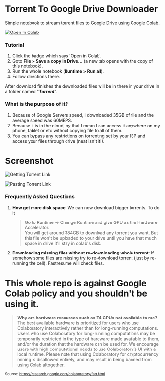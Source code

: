 # Torrent To Google Drive Downloader
Simple notebook to stream torrent files to Google Drive using Google Colab.

<a href="https://colab.research.google.com/github/spireon-ex10/Torrent-To-Google-Drive-Downloader/blob/master/Torrent_To_Google_Drive_Downloader_v2.ipynb" target="_parent"><img src="https://colab.research.google.com/assets/colab-badge.svg" alt="Open In Colab"/></a>

### Tutorial
1. Click the badge which says 'Open in Colab'.
2. Goto **File > Save a copy in Drive...** (a new tab opens with the copy of this notebook).
3. Run the whole notebook (**Runtime > Run all**).
4. Follow directions there.

After download finishes the downloaded files will be in there in your drive in a folder named "***Torrent***".

### What is the purpose of it?
1. Because of Google Servers speed, I downloaded 35GB of file and the average speed was 60MBPS.
2. Because it is in the cloud, by that I mean I can access it anywhere on my phone, tablet or etc without copying file to all of them.
3. You can bypass any restrictions on torrenting set by your ISP and access your files through drive (neat isn't it!).

# Screenshot

![Getting Torrent Link](https://github.com/spireon-ex10/Torrent-To-Google-Drive-Downloader-v2/raw/master/Image/01.jpg)

![Pasting Torrent Link](https://github.com/spireon-ex10/Torrent-To-Google-Drive-Downloader-v2/raw/master/Image/02.jpg)



### Frequently Asked Questions
1. **How get more disk space**: We can now download bigger torrents. To do it

	> Go to Runtime -> Change Runtime and give GPU as the Hardware Accelerator.  
You will get around 384GB to download any torrent you want.
But this file won't be uploaded to your drive until you have that much space in drive it'll stay in colab's disk.

2. **Downloading missing files without re-downloading whole torrent**: If somehow some files are missing try to re-download torrent (just by re-running the cell). Fastresume will check files.






# This whole repo is against Google Colab policy and you shouldn't be using it.
> **Why are hardware resources such as T4 GPUs not available to me?**
The best available hardware is prioritized for users who use Colaboratory interactively rather than for long-running computations. Users who use Colaboratory for long-running computations may be temporarily restricted in the type of hardware made available to them, and/or the duration that the hardware can be used for. We encourage users with high computational needs to use Colaboratory’s UI with a local runtime.
Please note that using Colaboratory for cryptocurrency mining is disallowed entirely, and may result in being banned from using Colab altogether.

<sub>Source: https://research.google.com/colaboratory/faq.html</sub>
